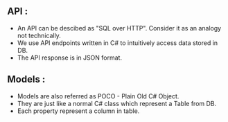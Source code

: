## API :

- An API can be descibed as "SQL over HTTP". Consider it as an analogy not technically.
- We use API endpoints written in C# to intuitively access data stored in DB.
- The API response is in JSON format.

## Models :

- Models are also referred as POCO - Plain Old C# Object.
- They are just like a normal C# class which represent a Table from DB.
- Each property represent a column in table.
